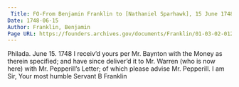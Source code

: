 ```yaml
---
 Title: FO-From Benjamin Franklin to [Nathaniel Sparhawk], 15 June 1748
Date: 1748-06-15
Author: Franklin, Benjamin
Page URL: https://founders.archives.gov/documents/Franklin/01-03-02-0128
---
```


Philada. June 15. 1748
I receiv’d yours per Mr. Baynton with the Money as therein specified; and have since deliver’d it to Mr. Warren (who is now here) with Mr. Pepperill’s Letter; of which please advise Mr. Pepperill. I am Sir, Your most humble Servant
B Franklin


